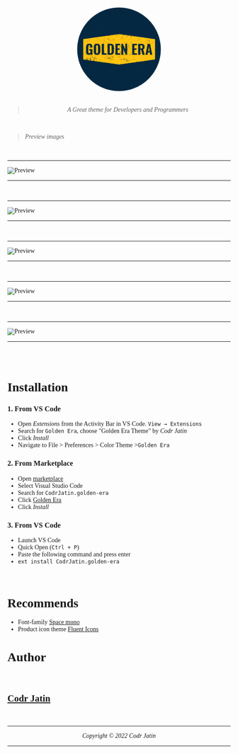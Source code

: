 <style>
    @import url('https://fonts.googleapis.com/css2?family=Poppins:ital,wght@0,100;0,200;0,300;0,400;0,500;0,600;0,700;0,800;0,900;1,100;1,200;1,300;1,400;1,500;1,600;1,700;1,800;1,900&display=swap');
    *{
        font-family:"poppins";
    }
</style>
<div align="center">



<!-- <img src="https://raw.githubusercontent.com/CodrJatin/Golden-Era/master/images/logo.png" height="190px" width="190px" style="border-radius: 100%;"> -->
<img src="images/logo.png" height="190px" width="190px" style="border-radius:100%;">
<br>


<br>

> *A Great theme for Developers and Programmers*

</div>

<br>

> *Preview images*

<br>

---

![Preview](https://raw.githubusercontent.com/CodrJatin/Golden-Era/master/images/pre1.png)

---

<br>

---

![Preview](https://raw.githubusercontent.com/CodrJatin/Golden-Era/master/images/pre2.png)

---

<br>

---

![Preview](https://raw.githubusercontent.com/CodrJatin/Golden-Era/master/images/pre3.png)

---

<br>

---

![Preview](https://raw.githubusercontent.com/CodrJatin/Golden-Era/master/images/pre4.png)

---

<br>

---

![Preview](https://raw.githubusercontent.com/CodrJatin/Golden-Era/master/images/pre5.png)

---

<br>

<br>
</div>

# Installation

### 1. From VS Code
- Open  *Extensions* from the Activity Bar  in VS Code. `View → Extensions`
- Search for `Golden Era`, choose "Golden Era Theme" by *Codr Jatin*
- Click *Install*
- Navigate to File > Preferences > Color Theme >`Golden Era`

### 2. From Marketplace
- Open [marketplace](https://marketplace.visualstudio.com)
- Select Visual Studio Code
- Search for `CodrJatin.golden-era`
- Click [Golden Era](https://marketplace.visualstudio.com/items?itemName=CodrJatin.golden-era)
- Click *Install*

### 3. From VS Code
- Launch VS Code 
- Quick Open (`Ctrl + P`)
- Paste the following command and press enter
- `ext install CodrJatin.golden-era`

<br>

# Recommends
- Font-family [Space mono](https://fonts.google.com/specimen/Space+Mono?query=space+mono)
- Product icon theme [Fluent Icons](https://marketplace.visualstudio.com/items?itemName=miguelsolorio.fluent-icons)

# Author
<br>

## [Codr Jatin](https://github.com/CodrJatin)
<br>

---
<div align = "center">

*Copyright &copy; 2022 Codr Jatin*

</div>

---